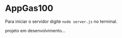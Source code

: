 # AppGas100
Para iniciar o servidor digite `node server.js` no terminal.

projeto em desenvolvimento...
